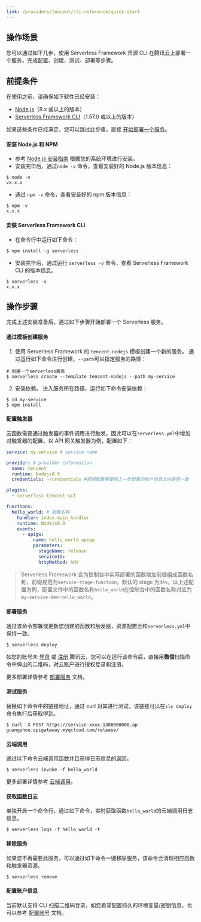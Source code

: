 ```yaml
---
link: /providers/tencent/cli-reference/quick-start
---
```


## 操作场景

您可以通过如下几步，使用 Serverless Framework 开源 CLI 在腾讯云上部署一个服务，完成配置、创建、测试、部署等步骤。

## 前提条件

在使用之前，请确保如下软件已经安装：

- [Node.js](#node)（8.x 或以上的版本）
- [Serverless Framework CLI](#cli)（1.57.0 或以上的版本）

如果这些条件已经满足，您可以跳过此步骤，直接 [开始部署一个服务](#buzhou)。

<span id="node"></span>

#### 安装 Node.js 和 NPM

- 参考 [Node.js 安装指南](https://nodejs.org/zh-cn/download/) 根据您的系统环境进行安装。
- 安装完毕后，通过`node -v` 命令，查看安装好的 Node.js 版本信息：

```
$ node -v
vx.x.x
```

- 通过 `npm -v` 命令，查看安装好的 npm 版本信息：

```
$ npm -v
x.x.x
```

<span id="cli"></span>

#### 安装 Serverless Framework CLI

- 在命令行中运行如下命令：

```
$ npm install -g serverless
```

- 安装完毕后，通过运行 `serverless -v` 命令，查看 Serverless Framework CLI 的版本信息。

```
$ serverless -v
x.x.x
```

<span id="buzhou"></span>

## 操作步骤

完成上述安装准备后，通过如下步骤开始部署一个 Serverless 服务。

#### 通过模板创建服务

1. 使用 Serverless Framework 的 `tencent-nodejs` 模板创建一个新的服务。
   通过运行如下命令进行创建，`--path`可以指定服务的路径：

```
# 创建一个serverless服务
$ serverless create --template tencent-nodejs --path my-service
```

2. 安装依赖。
   进入服务所在路径，运行如下命令安装依赖：

```
$ cd my-service
$ npm install
```

#### 配置触发器

云函数需要通过触发器的事件调用进行触发，因此可以在`serverless.yml`中增加对触发器的配置，以 API 网关触发器为例，配置如下：

```yaml
service: my-service # service name

provider: # provider information
  name: tencent
  runtime: Nodejs8.9
  credentials: ~/credentials #密钥配置需要和上一步配置的账户信息文件路径一致

plugins:
  - serverless-tencent-scf

functions:
  hello_world: # 函数名称
    handler: index.main_handler
    runtime: Nodejs8.9
    events:
      - apigw:
          name: hello_world_apigw
          parameters:
            stageName: release
            serviceId:
            httpMethod: ANY
```

> Serverless Framework 会为控制台中实际部署的函数增加前缀组成函数名称，前缀规范为`service-stage-function`，默认的 stage 为`dev`。以上述配置为例，配置文件中的函数名称`hello_world`在控制台中的函数名称对应为`my-service-dev-hello_world`。

#### 部署服务

通过该命令部署或更新您创建的函数和触发器，资源配置会和`serverless.yml`中保持一致。

```
$ serverless deploy
```
如您的账号未 [登录](https://cloud.tencent.com/login) 或 [注册](https://cloud.tencent.com/register) 腾讯云，您可以在运行该命令后，直接用**微信**扫描命令中弹出的二维码，对云账户进行授权登录和注册。

更多部署详情参考 [部署服务](./deploy) 文档。

#### 测试服务

替换如下命令中的链接地址，通过 curl 对其进行测试，该链接可以在`sls deploy`命令执行后获取得到。

```
$ curl -X POST https://service-xxxx-1300000000.ap-guangzhou.apigateway.myqcloud.com/release/
```

#### 云端调用

通过以下命令云端调用函数并且获得日志信息的返回。

```
$ serverless invoke -f hello_world
```

更多部署详情参考 [云端调用](./invoke)。

#### 获取函数日志

单独开启一个命令行，通过如下命令，实时获取函数`hello_world`的云端调用日志信息。

```
$ serverless logs -f hello_world -t
```

#### 移除服务

如果您不再需要此服务，可以通过如下命令一键移除服务，该命令会清理相应函数和触发器资源。

```
$ serverless remove
```
#### 配置账户信息

当前默认支持 CLI 扫描二维码登录，如您希望配置持久的环境变量/密钥信息，也可以参考 [配置账号](./configure) 文档。